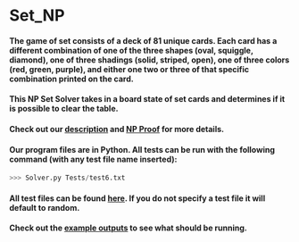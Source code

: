# Set_NP


#### The game of set consists of a deck of 81 unique cards. Each card has a different combination of one of the three shapes (oval, squiggle, diamond), one of three shadings (solid, striped, open), one of three colors (red, green, purple), and either one two or three of that specific combination printed on the card.

#### This NP Set Solver takes in a board state of set cards and determines if it is possible to clear the table. 

#### Check out our [description](https://github.com/hyegibang/Set_NP/blob/master/SetDescription.pdf) and [NP Proof](https://github.com/hyegibang/Set_NP/blob/master/Proof.pdf) for more details.

#### Our program files are in Python. All tests can be run with the following command (with any test file name inserted):

```python
>>> Solver.py Tests/test6.txt
```

#### All test files can be found [here](https://github.com/hyegibang/Set_NP/tree/master/Tests). If you do not specify a test file it will default to random.

#### Check out the [example outputs](https://github.com/hyegibang/Set_NP/tree/master/Output%20Examples) to see what should be running. 


